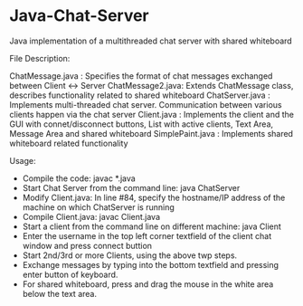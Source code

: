 # Java-Chat-Server
Java implementation of a multithreaded chat server with shared whiteboard

File Description:

ChatMessage.java : Specifies the format of chat messages exchanged between Client <-> Server
ChatMessage2.java: Extends ChatMessage class, describes functionality related to shared whiteboard
ChatServer.java  : Implements multi-threaded chat server. Communication between various clients happen via the chat server
Client.java      : Implements the client and the GUI with connet/disconnect buttons, List with active clients, Text Area, Message Area and shared whiteboard
SimplePaint.java : Implements shared whiteboard related functionality

Usage:
- Compile the code: javac *.java
- Start Chat Server from the command line: java ChatServer
- Modify Client.java: In line #84, specify the hostname/IP address of the machine on which  ChatServer is running
- Compile Client.java: javac Client.java 
- Start a client from the command line on different machine: java Client 
- Enter the username in the top left corner textfield of the client chat window and press connect buttion
- Start 2nd/3rd or more Clients, using the above twp steps.
- Exchange messages by typing into the bottom textfield and pressing enter button of keyboard.
- For shared whiteboard, press and drag the mouse in the white area below the text area.  
